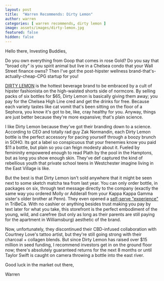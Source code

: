 ```yaml
---
layout: post
title:  "Warren Recommends: Dirty Lemon"
author: warren
categories: [ warren recommends, dirty lemon ]
image: assets/images/dirty-lemon.jpg
featured: false
hidden: false
---
```


Hello there, Investing Buddies,

Do you own everything from Goop that comes in rose Gold? Do you say that "broad city" is you spirit animal but live in a Chelsea condo that your Wall Street finance owns? Then I've got the post-hipster wellness brand-that's-actually-cheap-CPG startup for you!

[DIRTY LEMON](https://dirtylemon.com/) is the hottest beverage brand to be embraced by a cult of hipster fashionista on the high-waisted shorts side of normcore. By selling packs of six bottles for $65, Dirty Lemon is basically giving them away; you pay for the Chelsea High Line cred and get the drinks for free. Because each variety tastes like cat vomit that's been sitting on the floor of a Sephora, you know it's got to be, like, cray healthy for you. Anyway, things are just better because they're more expansive; that's plain science.

I like Dirty Lemon because they've got their branding down to a science. According to CEO and totally rad guy Zak Normandin, each Dirty Lemon bottle is the perfect accessory for pacing yourself through a boozy brunch in SOHO. Its got a label so conspicuous that your frenemies know you paid $11 a bottle, but plain so you can feign modesty about it. Fueled by femininity empowered enough to read Plath by the pool in the Hamptons, but as long you show enough skin. They've def captured the kind of rebellious youth that private school teens in Westchester imagine living in the East Village is like.

But the best is that Dirty Lemon isn't sold anywhere that it might be seen next to some sketch matcha tea from last year. You can only order bottle, in packages on six, through text message directly to the company (exactly the same way you ordered Molly or Adderall from your Kappa Kappa Gamma sister's older brother at Penn). They even opened a [self-serve "experience"](https://tribecacitizen.com/2018/09/13/dirty-lemons-drug-store-has-opened/) in TriBeCa. With no cashier or anything besides trust making you pay by text later for what you take, this storefront is the perfect embodiment of the young, wild, and carefree (but only as long as their parents are still paying for the apartment in Williamsburg) aesthetic of the brand.

Now, unfortunately, they discontinued their CBD-infused collaboration with Courtney Love's tattoo artist, but they're still going strong with their charcoal + collagen blends. But since Dirty Lemon has raised over $15 million in seed funding, I recommend investors get in on the ground floor now; there's absolutely guaranteed returns for the next 8 months or until Taylor Swift is caught on camera throwing a bottle into the east river.

Good luck in the market out there, 

Warren